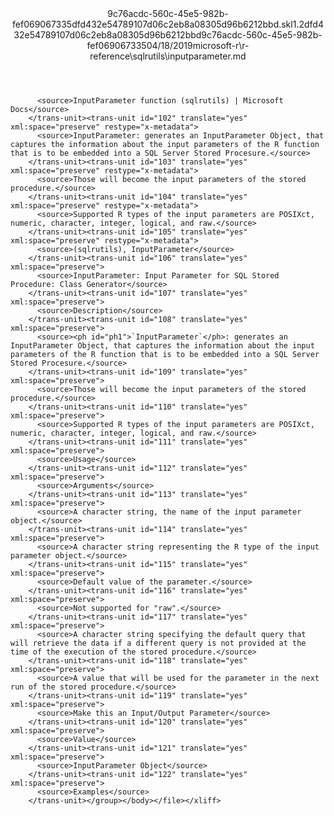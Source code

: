 <?xml version="1.0"?><xliff version="1.2" xmlns="urn:oasis:names:tc:xliff:document:1.2" xmlns:xsi="http://www.w3.org/2001/XMLSchema-instance" xsi:schemaLocation="urn:oasis:names:tc:xliff:document:1.2 xliff-core-1.2-transitional.xsd"><file datatype="xml" original="inputparameter.md" source-language="en-US" target-language="en-US"><header><tool tool-id="mdxliff" tool-name="mdxliff" tool-version="1.0-d1654b2" tool-company="Microsoft" /><xliffext:skl_file_name xmlns:xliffext="urn:microsoft:content:schema:xliffextensions">9c76acdc-560c-45e5-982b-fef069067335dfd432e54789107d06c2eb8a08305d96b6212bbd.skl</xliffext:skl_file_name><xliffext:version xmlns:xliffext="urn:microsoft:content:schema:xliffextensions">1.2</xliffext:version><xliffext:ms.openlocfilehash xmlns:xliffext="urn:microsoft:content:schema:xliffextensions">dfd432e54789107d06c2eb8a08305d96b6212bbd</xliffext:ms.openlocfilehash><xliffext:ms.sourcegitcommit xmlns:xliffext="urn:microsoft:content:schema:xliffextensions">9c76acdc-560c-45e5-982b-fef069067335</xliffext:ms.sourcegitcommit><xliffext:ms.lasthandoff xmlns:xliffext="urn:microsoft:content:schema:xliffextensions">04/18/2019</xliffext:ms.lasthandoff><xliffext:ms.openlocfilepath xmlns:xliffext="urn:microsoft:content:schema:xliffextensions">microsoft-r\r-reference\sqlrutils\inputparameter.md</xliffext:ms.openlocfilepath></header><body><group id="content" extype="content"><trans-unit id="101" translate="yes" xml:space="preserve" restype="x-metadata">
          <source>InputParameter function (sqlrutils) | Microsoft Docs</source>
        </trans-unit><trans-unit id="102" translate="yes" xml:space="preserve" restype="x-metadata">
          <source>InputParameter: generates an InputParameter Object, that captures the information about the input parameters of the R function that is to be embedded into a SQL Server Stored Procesure.</source>
        </trans-unit><trans-unit id="103" translate="yes" xml:space="preserve" restype="x-metadata">
          <source>Those will become the input parameters of the stored procedure.</source>
        </trans-unit><trans-unit id="104" translate="yes" xml:space="preserve" restype="x-metadata">
          <source>Supported R types of the input parameters are POSIXct, numeric, character, integer, logical, and raw.</source>
        </trans-unit><trans-unit id="105" translate="yes" xml:space="preserve" restype="x-metadata">
          <source>(sqlrutils), InputParameter</source>
        </trans-unit><trans-unit id="106" translate="yes" xml:space="preserve">
          <source>InputParameter: Input Parameter for SQL Stored Procedure: Class Generator</source>
        </trans-unit><trans-unit id="107" translate="yes" xml:space="preserve">
          <source>Description</source>
        </trans-unit><trans-unit id="108" translate="yes" xml:space="preserve">
          <source><ph id="ph1">`InputParameter`</ph>: generates an InputParameter Object, that captures the information about the input parameters of the R function that is to be embedded into a SQL Server Stored Procesure.</source>
        </trans-unit><trans-unit id="109" translate="yes" xml:space="preserve">
          <source>Those will become the input parameters of the stored procedure.</source>
        </trans-unit><trans-unit id="110" translate="yes" xml:space="preserve">
          <source>Supported R types of the input parameters are POSIXct, numeric, character, integer, logical, and raw.</source>
        </trans-unit><trans-unit id="111" translate="yes" xml:space="preserve">
          <source>Usage</source>
        </trans-unit><trans-unit id="112" translate="yes" xml:space="preserve">
          <source>Arguments</source>
        </trans-unit><trans-unit id="113" translate="yes" xml:space="preserve">
          <source>A character string, the name of the input parameter object.</source>
        </trans-unit><trans-unit id="114" translate="yes" xml:space="preserve">
          <source>A character string representing the R type of the input parameter object.</source>
        </trans-unit><trans-unit id="115" translate="yes" xml:space="preserve">
          <source>Default value of the parameter.</source>
        </trans-unit><trans-unit id="116" translate="yes" xml:space="preserve">
          <source>Not supported for "raw".</source>
        </trans-unit><trans-unit id="117" translate="yes" xml:space="preserve">
          <source>A character string specifying the default query that will retrieve the data if a different query is not provided at the time of the execution of the stored procedure.</source>
        </trans-unit><trans-unit id="118" translate="yes" xml:space="preserve">
          <source>A value that will be used for the parameter in the next run of the stored procedure.</source>
        </trans-unit><trans-unit id="119" translate="yes" xml:space="preserve">
          <source>Make this an Input/Output Parameter</source>
        </trans-unit><trans-unit id="120" translate="yes" xml:space="preserve">
          <source>Value</source>
        </trans-unit><trans-unit id="121" translate="yes" xml:space="preserve">
          <source>InputParameter Object</source>
        </trans-unit><trans-unit id="122" translate="yes" xml:space="preserve">
          <source>Examples</source>
        </trans-unit></group></body></file></xliff>